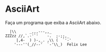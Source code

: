 # AsciiArt
Faça um programa que exiba a AsciiArt abaixo.
```
  |\\      _,,,---,,_
ZZZzz //,`.-'`'    -.  ;-;;,_
     |,4-  ) )-,_. ,\\ (  `'-'
    '---''(_//--'  `-'\\_)  Felix Lee 
```

